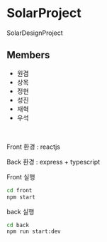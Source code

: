 # SolarProject

SolarDesignProject

## Members

- 원겸
- 상목
- 정현
- 성진
- 재혁
- 우석

<br>

Front 환경 : reactjs

Back 환경 : express + typescript

Front 실행

```bash
cd front
npm start
```

back 실행

```bash
cd back
npm run start:dev
```
